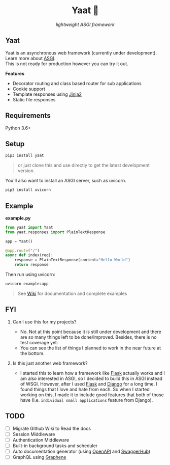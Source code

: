 <h1 align="center">Yaat 🧚</h1>  
<p align="center"><i>lightweight ASGI framework</i> </p>

## Yaat

Yaat is an asynchronous web framework (currently under development). Learn more about <a href="https://asgi.readthedocs.io/en/latest/" target="_blank">ASGI</a>.  
This is not ready for production however you can try it out.

**Features**  

- Decorator routing and class based router for sub applications
- Cookie support
- Template responses using <a href="https://jinja.palletsprojects.com/en/2.11.x/">Jinja2</a>
- Static file responses

## Requirements

Python 3.6+

## Setup

```bash
pip3 install yaat
```

> or just clone this and use directly to get the latest development version.

You'll also want to install an ASGI server, such as uvicorn.

```bash
pip3 install uvicorn
```

## Example

**example.py**
```python
from yaat import Yaat
from yaat.responses import PlainTextResponse

app = Yaat()

@app.route("/")
async def index(req):
    response = PlainTextResponse(content="Hello World")
    return response
```

Then run using uvicorn:

```bash
uvicorn example:app
```

> See <a href="https://github.com/the-robot/yaat/wiki">Wiki</a> for documentation and complete examples

## FYI

1. Can I use this for my projects?
    - No. Not at this point because it is still under development and there are so many things left to be done/improved. Besides, there is no test coverage yet.
    - You can see the list of things I planned to work in the near future at the bottom.

2. Is this just another web framework?
    - I started this to learn how a framework like <a href="https://palletsprojects.com/p/flask/" target="_blank">Flask</a> actually works and I am also interested in ASGI, so I decided to build this in ASGI instead of WSGI. However, after I used <a href="https://palletsprojects.com/p/flask/" target="_blank">Flask</a> and <a href="https://www.djangoproject.com" target="_blank">Django</a> for a long time, I found things that I love and hate from each. So when I started working on this, I made it to include good features that both of those have (I.e. `individual small applications` feature from Django).

## TODO

- [ ] Migrate Github Wiki to Read the docs
- [ ] Session Middleware
- [ ] Authentication Middleware
- [ ] Built-in background tasks and scheduler
- [ ] Auto documentation generator (using <a href="https://swagger.io/solutions/api-design/" target="_blank">OpenAPI</a> and <a href="https://swagger.io/tools/swaggerhub/" target="_blank">SwaggerHub</a>)
- [ ] GraphQL using <a href="https://graphene-python.org" target="_blank">Graphene</a>
